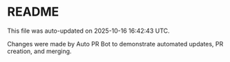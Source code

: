 # README

This file was auto-updated on 2025-10-16 16:42:43 UTC.

Changes were made by Auto PR Bot to demonstrate automated updates, PR creation, and merging.
